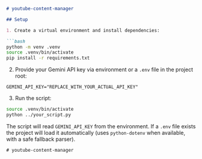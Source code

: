 ```markdown
# youtube-content-manager

## Setup

1. Create a virtual environment and install dependencies:

```bash
python -m venv .venv
source .venv/bin/activate
pip install -r requirements.txt
```

2. Provide your Gemini API key via environment or a `.env` file in the project root:

```
GEMINI_API_KEY="REPLACE_WITH_YOUR_ACTUAL_API_KEY"
```

3. Run the script:

```bash
source .venv/bin/activate
python ../your_script.py
```

The script will read `GEMINI_API_KEY` from the environment. If a `.env` file exists the project will load it automatically (uses `python-dotenv` when available, with a safe fallback parser).

```
# youtube-content-manager